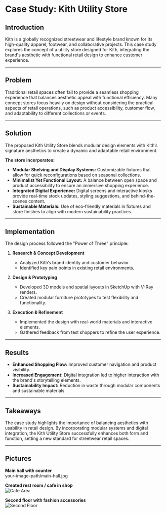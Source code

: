 # Case Study: Kith Utility Store

## Introduction  
Kith is a globally recognized streetwear and lifestyle brand known for its high-quality apparel, footwear, and collaborative projects. This case study explores the concept of a utility store designed for Kith, integrating the brand's aesthetic with functional retail design to enhance customer experience.

---

## Problem  
Traditional retail spaces often fail to provide a seamless shopping experience that balances aesthetic appeal with functional efficiency. Many concept stores focus heavily on design without considering the practical aspects of retail operations, such as product accessibility, customer flow, and adaptability to different collections or events.

---

## Solution  
The proposed Kith Utility Store blends modular design elements with Kith’s signature aesthetics to create a dynamic and adaptable retail environment.

**The store incorporates:**  
- **Modular Shelving and Display Systems:** Customizable fixtures that allow for quick reconfigurations based on seasonal collections.  
- **Minimalist Yet Functional Layout:** A balance between open space and product accessibility to ensure an immersive shopping experience.  
- **Integrated Digital Experience:** Digital screens and interactive kiosks provide real-time stock updates, styling suggestions, and behind-the-scenes content.  
- **Sustainable Materials:** Use of eco-friendly materials in fixtures and store finishes to align with modern sustainability practices.

---

## Implementation  

The design process followed the "Power of Three" principle:

1. **Research & Concept Development**  
   - Analyzed Kith’s brand identity and customer behavior.  
   - Identified key pain points in existing retail environments.

2. **Design & Prototyping**  
   - Developed 3D models and spatial layouts in SketchUp with V-Ray renders.  
   - Created modular furniture prototypes to test flexibility and functionality.

3. **Execution & Refinement**  
   - Implemented the design with real-world materials and interactive elements.  
   - Gathered feedback from test shoppers to refine the user experience.

---

## Results  

- **Enhanced Shopping Flow:** Improved customer navigation and product visibility.  
- **Increased Engagement:** Digital integration led to higher interaction with the brand's storytelling elements.  
- **Sustainability Impact:** Reduction in waste through modular components and sustainable materials.

---

## Takeaways  
The case study highlights the importance of balancing aesthetics with usability in retail design. By incorporating modular systems and digital integration, the Kith Utility Store successfully enhances both form and function, setting a new standard for streetwear retail spaces.

---

## Pictures  

**Main hall with counter**  
your-image-path/main-hall.jpg

**Created rest room / cafe in shop**  
![Cafe Area](your-image-path/cafe-area.jpg)

**Second floor with fashion accessories**  
![Second Floor](your-image-path/second-floor.jpg)
